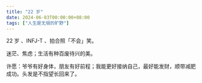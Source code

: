 ```yaml
---
title: "22 岁"
date: 2024-06-03T00:00:00+08:00
tags: ["人生是无垠的旷野"]
---
```


22 岁 、INFJ-T 、拍合照「不会」笑。

迷茫、焦虑；生活有种百废待兴的美。

许愿：爷爷有好身体，朋友有好前程；我能更好接纳自己，最好能发财，顺带减肥成功。头发是不指望长回来了。